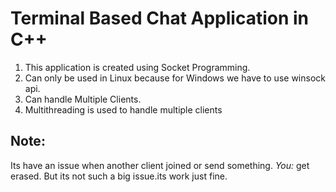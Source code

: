 # Terminal Based Chat Application in C++
1. This application is created using Socket Programming.
2. Can only be used in Linux because for Windows we have to use winsock api.
3. Can handle Multiple Clients.
4. Multithreading is used to handle multiple clients

## Note:
Its have an issue when another client joined or send something. *You:*  get erased. But its not such a big issue.its work just fine.
